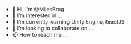 - 👋 Hi, I’m @MilesBrog
- 👀 I’m interested in ...
- 🌱 I’m currently learning Unity Engine,ReactJS
- 💞️ I’m looking to collaborate on ...
- 📫 How to reach me ...

<!---
MilesBrog/MilesBrog is a ✨ special ✨ repository because its `README.md` (this file) appears on your GitHub profile.
You can click the Preview link to take a look at your changes.
--->
